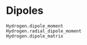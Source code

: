# Dipoles

```@docs
Hydrogen.dipole_moment
Hydrogen.radial_dipole_moment
Hydrogen.dipole_matrix
```
